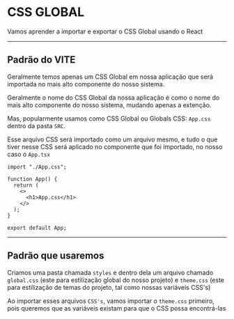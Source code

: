 # CSS GLOBAL

Vamos aprender a importar e exportar o CSS Global usando o React

---

## Padrão do VITE

Geralmente temos apenas um CSS Global em nossa aplicação que será importada no mais alto componente do nosso sistema.

Geralmente o nome do CSS Global da nossa aplicação é como o nome do mais alto componente do nosso sistema, mudando apenas a extenção.

Mas, popularmente usamos como CSS Global ou Globals CSS: `App.css` dentro da pasta `SRC`.

Esse arquivo CSS será importado como um arquivo mesmo, e tudo o que tiver nesse CSS será aplicado no componente que foi importado, no nosso caso o `App.tsx`

```tsx
import "./App.css";

function App() {
  return (
    <>
      <h1>App.css</h1>
    </>
  );
}

export default App;
```

---

## Padrão que usaremos

Criamos uma pasta chamada `styles` e dentro dela um arquivo chamado `global.css` (este para estilização global do nosso projeto) e `theme.css` (este para estilização de temas do projeto, tal como nossas variáveis CSS's)

Ao importar esses arquivos `CSS's`, vamos importar o `theme.css` primeiro, pois queremos que as variáveis existam para que o CSS possa encontrá-las
